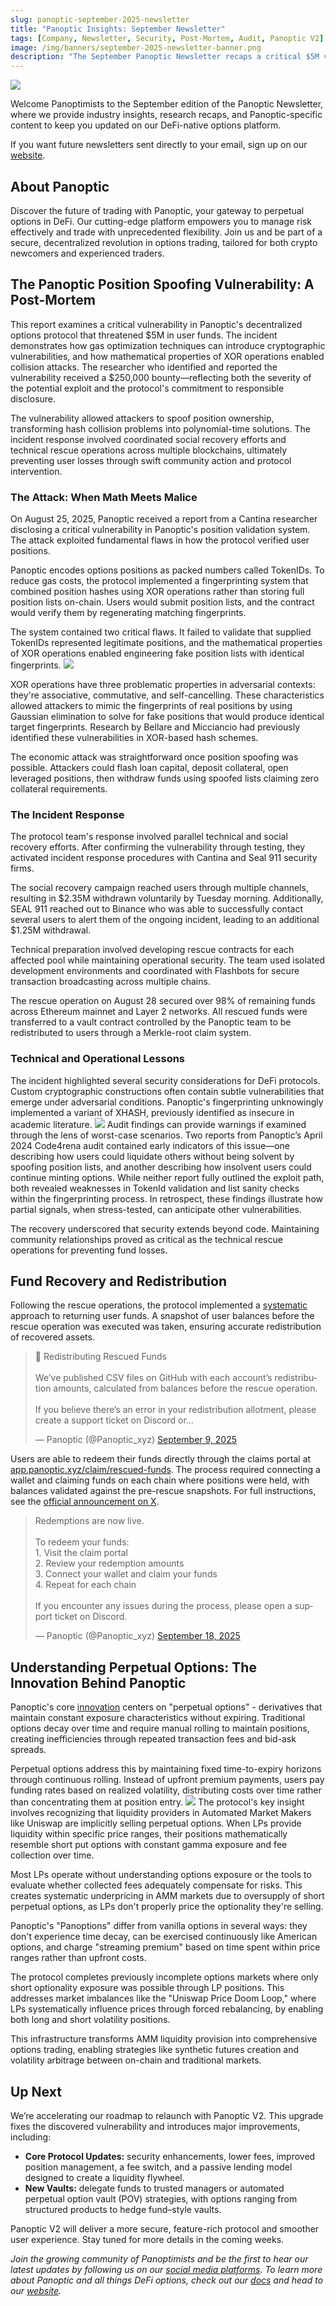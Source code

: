 ```yaml
---
slug: panoptic-september-2025-newsletter
title: "Panoptic Insights: September Newsletter"
tags: [Company, Newsletter, Security, Post-Mortem, Audit, Panoptic V2]
image: /img/banners/september-2025-newsletter-banner.png
description: "The September Panoptic Newsletter recaps a critical $5M vulnerability and rescue operation and previews Panoptic's V2 upgrade."
---
```


![](./september-2025-newsletter-banner.png)

Welcome Panoptimists to the September edition of the Panoptic Newsletter, where we provide industry insights, research recaps, and Panoptic-specific content to keep you updated on our DeFi-native options platform.

If you want future newsletters sent directly to your email, sign up on our [website](https://panoptic.xyz/).

## About Panoptic

Discover the future of trading with Panoptic, your gateway to perpetual options in DeFi. Our cutting-edge platform empowers you to manage risk effectively and trade with unprecedented flexibility. Join us and be part of a secure, decentralized revolution in options trading, tailored for both crypto newcomers and experienced traders.

## The Panoptic Position Spoofing Vulnerability: A Post-Mortem

This report examines a critical vulnerability in Panoptic's decentralized options protocol that threatened $5M in user funds. The incident demonstrates how gas optimization techniques can introduce cryptographic vulnerabilities, and how mathematical properties of XOR operations enabled collision attacks. The researcher who identified and reported the vulnerability received a $250,000 bounty—reflecting both the severity of the potential exploit and the protocol's commitment to responsible disclosure.

The vulnerability allowed attackers to spoof position ownership, transforming hash collision problems into polynomial-time solutions. The incident response involved coordinated social recovery efforts and technical rescue operations across multiple blockchains, ultimately preventing user losses through swift community action and protocol intervention.

### The Attack: When Math Meets Malice

On August 25, 2025, Panoptic received a report from a Cantina researcher disclosing a critical vulnerability in Panoptic's position validation system. The attack exploited fundamental flaws in how the protocol verified user positions.

Panoptic encodes options positions as packed numbers called TokenIDs. To reduce gas costs, the protocol implemented a fingerprinting system that combined position hashes using XOR operations rather than storing full position lists on-chain. Users would submit position lists, and the contract would verify them by regenerating matching fingerprints.

The system contained two critical flaws. It failed to validate that supplied TokenIDs represented legitimate positions, and the mathematical properties of XOR operations enabled engineering fake position lists with identical fingerprints.
![](./01.png)

XOR operations have three problematic properties in adversarial contexts: they're associative, commutative, and self-cancelling. These characteristics allowed attackers to mimic the fingerprints of real positions by using Gaussian elimination to solve for fake positions that would produce identical target fingerprints. Research by Bellare and Micciancio had previously identified these vulnerabilities in XOR-based hash schemes.

The economic attack was straightforward once position spoofing was possible. Attackers could flash loan capital, deposit collateral, open leveraged positions, then withdraw funds using spoofed lists claiming zero collateral requirements.

### The Incident Response

The protocol team's response involved parallel technical and social recovery efforts. After confirming the vulnerability through testing, they activated incident response procedures with Cantina and Seal 911 security firms.

The social recovery campaign reached users through multiple channels, resulting in $2.35M withdrawn voluntarily by Tuesday morning. Additionally, SEAL 911 reached out to Binance who was able to successfully contact several users to alert them of the ongoing incident, leading to an additional $1.25M withdrawal.

Technical preparation involved developing rescue contracts for each affected pool while maintaining operational security. The team used isolated development environments and coordinated with Flashbots for secure transaction broadcasting across multiple chains.

The rescue operation on August 28 secured over 98% of remaining funds across Ethereum mainnet and Layer 2 networks. All rescued funds were transferred to a vault contract controlled by the Panoptic team to be redistributed to users through a Merkle-root claim system.

### Technical and Operational Lessons

The incident highlighted several security considerations for DeFi protocols. Custom cryptographic constructions often contain subtle vulnerabilities that emerge under adversarial conditions. Panoptic's fingerprinting unknowingly implemented a variant of XHASH, previously identified as insecure in academic literature.
![](./02.png)
Audit findings can provide warnings if examined through the lens of worst-case scenarios. Two reports from Panoptic’s April 2024 Code4rena audit contained early indicators of this issue—one describing how users could liquidate others without being solvent by spoofing position lists, and another describing how insolvent users could continue minting options. While neither report fully outlined the exploit path, both revealed weaknesses in TokenId validation and list sanity checks within the fingerprinting process. In retrospect, these findings illustrate how partial signals, when stress-tested, can anticipate other vulnerabilities.

The recovery underscored that security extends beyond code. Maintaining community relationships proved as critical as the technical rescue operations for preventing fund losses.

## Fund Recovery and Redistribution

Following the rescue operations, the protocol implemented a [systematic](https://x.com/Panoptic_xyz/status/1965500575891816627) approach to returning user funds. A snapshot of user balances before the rescue operation was executed was taken, ensuring accurate redistribution of recovered assets.

<blockquote class="twitter-tweet"><p lang="en" dir="ltr">📢 Redistributing Rescued Funds<br/><br/>We’ve published CSV files on GitHub with each account’s redistribution amounts, calculated from balances before the rescue operation.<br/><br/>If you believe there’s an error in your redistribution allotment, please create a support ticket on Discord or…</p>&mdash; Panoptic (@Panoptic_xyz) <a href="https://twitter.com/Panoptic_xyz/status/1965500575891816627?ref_src=twsrc%5Etfw">September 9, 2025</a></blockquote>

Users are able to redeem their funds directly through the claims portal at [app.panoptic.xyz/claim/rescued-funds](https://app.panoptic.xyz/claim/rescued-funds). The process required connecting a wallet and claiming funds on each chain where positions were held, with balances validated against the pre-rescue snapshots. For full instructions, see the [official announcement on X](https://x.com/Panoptic_xyz/status/1968774027809570932).

<blockquote class="twitter-tweet"><p lang="en" dir="ltr">Redemptions are now live.<br/><br/>To redeem your funds:<br/>1. Visit the claim portal<br/>2. Review your redemption amounts<br/>3. Connect your wallet and claim your funds<br/>4. Repeat for each chain<br/><br/>If you encounter any issues during the process, please open a support ticket on Discord.</p>&mdash; Panoptic (@Panoptic_xyz) <a href="https://twitter.com/Panoptic_xyz/status/1968774027809570932?ref_src=twsrc%5Etfw">September 18, 2025</a></blockquote>

## Understanding Perpetual Options: The Innovation Behind Panoptic

Panoptic's core [innovation](/research/panoptic-block-scholes-research-perpetual-options) centers on "perpetual options" - derivatives that maintain constant exposure characteristics without expiring. Traditional options decay over time and require manual rolling to maintain positions, creating inefficiencies through repeated transaction fees and bid-ask spreads.

Perpetual options address this by maintaining fixed time-to-expiry horizons through continuous rolling. Instead of upfront premium payments, users pay funding rates based on realized volatility, distributing costs over time rather than concentrating them at position entry.
![](./03.png)
The protocol's key insight involves recognizing that liquidity providers in Automated Market Makers like Uniswap are implicitly selling perpetual options. When LPs provide liquidity within specific price ranges, their positions mathematically resemble short put options with constant gamma exposure and fee collection over time.

Most LPs operate without understanding options exposure or the tools to evaluate whether collected fees adequately compensate for risks. This creates systematic underpricing in AMM markets due to oversupply of short perpetual options, as LPs don't properly price the optionality they're selling.

Panoptic's "Panoptions" differ from vanilla options in several ways: they don't experience time decay, can be exercised continuously like American options, and charge "streaming premium" based on time spent within price ranges rather than upfront costs.

The protocol completes previously incomplete options markets where only short optionality exposure was possible through LP positions. This addresses market imbalances like the "Uniswap Price Doom Loop," where LPs systematically influence prices through forced rebalancing, by enabling both long and short volatility positions.

This infrastructure transforms AMM liquidity provision into comprehensive options trading, enabling strategies like synthetic futures creation and volatility arbitrage between on-chain and traditional markets.

## Up Next

We’re accelerating our roadmap to relaunch with Panoptic V2. This upgrade fixes the discovered vulnerability and introduces major improvements, including:

-   **Core Protocol Updates:** security enhancements, lower fees, improved position management, a fee switch, and a passive lending model designed to create a liquidity flywheel.
-   **New Vaults:** delegate funds to trusted managers or automated perpetual option vault (POV) strategies, with options ranging from structured products to hedge fund–style vaults.
   
Panoptic V2 will deliver a more secure, feature-rich protocol and smoother user experience. Stay tuned for more details in the coming weeks.

*Join the growing community of Panoptimists and be the first to hear our latest updates by following us on our [social media platforms](https://links.panoptic.xyz/all). To learn more about Panoptic and all things DeFi options, check out our [docs](https://panoptic.xyz/docs/intro) and head to our [website](https://panoptic.xyz/).*
